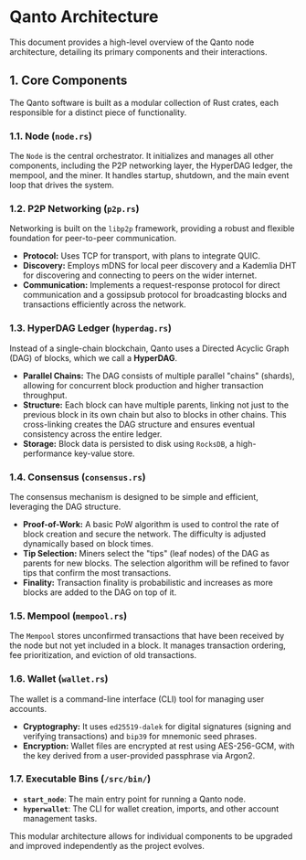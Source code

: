 # Qanto Architecture

This document provides a high-level overview of the Qanto node architecture, detailing its primary components and their interactions.

## 1. Core Components

The Qanto software is built as a modular collection of Rust crates, each responsible for a distinct piece of functionality.

### 1.1. Node (`node.rs`)
The `Node` is the central orchestrator. It initializes and manages all other components, including the P2P networking layer, the HyperDAG ledger, the mempool, and the miner. It handles startup, shutdown, and the main event loop that drives the system.

### 1.2. P2P Networking (`p2p.rs`)
Networking is built on the `libp2p` framework, providing a robust and flexible foundation for peer-to-peer communication.
- **Protocol:** Uses TCP for transport, with plans to integrate QUIC.
- **Discovery:** Employs mDNS for local peer discovery and a Kademlia DHT for discovering and connecting to peers on the wider internet.
- **Communication:** Implements a request-response protocol for direct communication and a gossipsub protocol for broadcasting blocks and transactions efficiently across the network.

### 1.3. HyperDAG Ledger (`hyperdag.rs`)
Instead of a single-chain blockchain, Qanto uses a Directed Acyclic Graph (DAG) of blocks, which we call a **HyperDAG**.
- **Parallel Chains:** The DAG consists of multiple parallel "chains" (shards), allowing for concurrent block production and higher transaction throughput.
- **Structure:** Each block can have multiple parents, linking not just to the previous block in its own chain but also to blocks in other chains. This cross-linking creates the DAG structure and ensures eventual consistency across the entire ledger.
- **Storage:** Block data is persisted to disk using `RocksDB`, a high-performance key-value store.

### 1.4. Consensus (`consensus.rs`)
The consensus mechanism is designed to be simple and efficient, leveraging the DAG structure.
- **Proof-of-Work:** A basic PoW algorithm is used to control the rate of block creation and secure the network. The difficulty is adjusted dynamically based on block times.
- **Tip Selection:** Miners select the "tips" (leaf nodes) of the DAG as parents for new blocks. The selection algorithm will be refined to favor tips that confirm the most transactions.
- **Finality:** Transaction finality is probabilistic and increases as more blocks are added to the DAG on top of it.

### 1.5. Mempool (`mempool.rs`)
The `Mempool` stores unconfirmed transactions that have been received by the node but not yet included in a block. It manages transaction ordering, fee prioritization, and eviction of old transactions.

### 1.6. Wallet (`wallet.rs`)
The wallet is a command-line interface (CLI) tool for managing user accounts.
- **Cryptography:** It uses `ed25519-dalek` for digital signatures (signing and verifying transactions) and `bip39` for mnemonic seed phrases.
- **Encryption:** Wallet files are encrypted at rest using AES-256-GCM, with the key derived from a user-provided passphrase via Argon2.

### 1.7. Executable Bins (`/src/bin/`)
- **`start_node`**: The main entry point for running a Qanto node.
- **`hyperwallet`**: The CLI for wallet creation, imports, and other account management tasks.

This modular architecture allows for individual components to be upgraded and improved independently as the project evolves.
